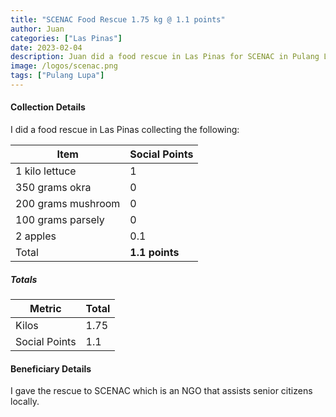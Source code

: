 ```yaml
---
title: "SCENAC Food Rescue 1.75 kg @ 1.1 points"
author: Juan
categories: ["Las Pinas"]
date: 2023-02-04
description: Juan did a food rescue in Las Pinas for SCENAC in Pulang Lupa
image: /logos/scenac.png
tags: ["Pulang Lupa"]
---
```



#### Collection Details

I did a food rescue in Las Pinas collecting the following:

Item | Social Points
--- | ---
1 kilo lettuce | 1
350 grams okra | 0
200 grams mushroom | 0
100 grams parsely  | 0
2 apples | 0.1
Total | **1.1 points**




<!-- > *The points are based on the most numerous item per box, for the ease of computation -->

##### Totals

Metric | Total
--- | ---
Kilos | 1.75
Social Points | 1.1


#### Beneficiary Details

I gave the rescue to SCENAC which is an NGO that assists senior citizens locally.


